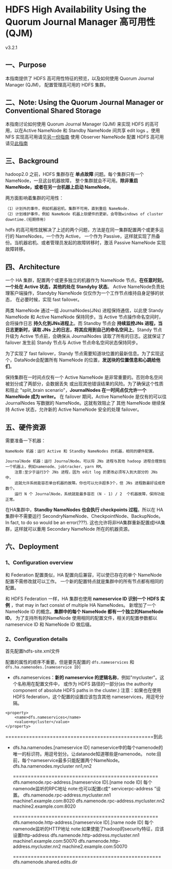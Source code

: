 # HDFS High Availability Using the Quorum Journal Manager   高可用性(QJM) 

v3.2.1

## 一、Purpose

本指南提供了 HDFS 高可用性特征的预览，以及如何使用 Quorum Journal Manager (QJM)，
配置管理高可用的 HDFS 集群。

## 二、Note: Using the Quorum Journal Manager or Conventional Shared Storage

本指南讨论如何使用  Quorum Journal Manager (QJM) 来实现 HDFS 的高可用，以在Active NameNode 和
Standby NameNode 间共享 edit logs 。使用 NFS 实现高可用请见[另一份指南](https://hadoop.apache.org/docs/stable/hadoop-project-dist/hadoop-hdfs/HDFSHighAvailabilityWithNFS.html)
使用 Observer NameNode 配置 HDFS 高可用请见[此指南](https://hadoop.apache.org/docs/stable/hadoop-project-dist/hadoop-hdfs/ObserverNameNode.html)

## 三、Background

hadoop2.0 之前，HDFS 集群存在 **单点故障** 问题。每个集群只有一个 NameNode，一旦这台机器故障，
整个集群就会不可用。**除非重启 NameNode，或者在另一台机器上启动 NameNode**。

两方面影响着集群的可用性：

	（1）计划外的事件，例如机器宕机，集群不可用，直到重启 NameNode.
	（2）计划维护事件，例如 NameNode 机器上软硬件的更新，会导致windows of cluster downtime.(短期停用)

hdfs 的高可用性就解决了上述的两个问题，方法是在同一集群配置两个或更多运行的 NameNodes，一个作为 Active，
一个作为 Passive，这样就实现了热备份。当机器宕机、或者管理员发起的故障转移时，激活 Passive NameNode
实现故障转移。


## 四、Architecture

一个 HA 集群，配置两个或更多独立的机器作为 NameNode 节点。**在任意时刻，一个处在 Active 状态，其他的处在 Standyby 状态**。
Active NameNode负责处理客户端操作，Standyby NameNode 仅仅作为一个工作节点维持自身足够的状态，
在必要时候，实现 fast failover。

两类 NameNode 通过一组 JournalNodes(JNs) 进程保持通信，以此使 Standy NameNode 和 Active NameNode
保持同步。当 Active 节点操作命名空间时，会将操作日志 **持久化到JNs进程上**。而 Standby 节点会
**持续监控JNs 进程，当日志更新时，读取 JNs 上的日志，将其应用到自己的命名空间上**。Standy 节点
升级为 Active 节点前，会确保从 JournalNodes 读取了所有的日志。这就保证了 failover 发生前 Standy 
节点与 Active 节点命名空间状态保持同步。

为了实现了 fast failover，Standy 节点需要知道块位置的最新信息。为了实现这个，DataNode会配置所有
NameNode 的位置，**发送块的位置信息和心跳给他们**。

保持集群在一时间点仅有一个 Active NameNode 是非常重要的。否则命名空间被划分成了两部分，会数据丢失
或出现其他错误结果的风险。为了确保这个性质和阻止 "split_brain scenario"，**JournalNodes 在一时间点仅允许一个 NameNode 成为 writer。**
在 failover 期间，Active NameNode 是仅有的可以往 JournalNodes 写数据的 NameNode。这就有效阻止了
其他 NameNode 继续保持 Active 状态，允许新的 Active NameNode 安全的处理 failover。

## 五、硬件资源

需要准备一下机器：

	NameNode 机器：运行 Active 和 Standby NameNodes 的机器，相同的硬件配置。
	
	JournalNode 机器：运行 JournalNode。可以将 JNs 进程与其他 hadoop 进程合理放在一个机器上，例如namenode、jobtracker、yarn RM。
		注意:至少于运行3个 JNs 进程，因为 edit log 的更改必须写入到大部分的 JNs 中，
		这就允许系统能容忍单台机器的故障。你也可以允许超多3个，但 JNs 进程数最好设成奇数个。
		运行 N 个 JournalNode，系统就能最多容忍 (N - 1) / 2  个机器故障，保持功能正常。

在HA集群中，**Standby NameNodes 也会执行 checkpoints 过程**。所以在 HA 集群中不需要运行
SecondryNameNode、CheckpointNode、BackupNode。 In fact, to do so would be an error(???). 
这也允许将非HA集群重新配置成HA集群，这样就可以重用 Secondary NameNode 所在的机器资源。


## 六、Deployment

### 1、Configuration overview

和 Federation 配置类似，HA 配置向后兼容，可以使已存在的单个 NameNode 配置不需修改就可以工作。
一个新的配置特点就是集群中的所有节点都有相同的配置。

和 HDFS Federation 一样，HA 集群也使用 **nameservice ID 识别一个 HDFS 实例** ，that may in fact consist of multiple HA NameNodes。
新增加了一个 NameNode ID 的概念。**集群中的每个 NameNode 都有一个独立的NameNode ID**。
为了支持所有的NameNode 使用相同的配置文件，相关的配置参数都以 nameservice ID 和 NameNode ID 做后缀。

### 2、Configuration details

首先配置hdfs-site.xml文件

配置的属性的顺序不重要。但是要先配置的 `dfs.nameservices` 和 `dfs.ha.namenodes.[nameservice ID]` 

- dfs.nameservices：**新的 nameservice 的逻辑名称**，例如"mycluster"。这个名称用在配置文件中，
或作为 HDFS 路径的一部分(as the authority component of absolute HDFS paths in the cluster.)
注意：如果也在使用 HDFS federation，这个配置的设置应该包含其他 nameservices，用逗号分隔。
```
<property>
	<name>dfs.nameservices</name>
	<value>mycluster</value>
</property>
```

==================================================到此

- dfs.ha.namenodes.[nameservice ID] nameservice中的每个namenode的唯一的标识符。用逗号划分。让datanode知道哪些是namenode。
		note:目前，每个nameservice最多只能配置两个NameNode。
	<property>
	  <name>dfs.ha.namenodes.mycluster</name>
	  <value>nn1,nn2</value>
	</property>

	=================================================
	dfs.namenode.rpc-address.[nameservice ID].[name node ID] 每个namenode监听的RPC地址
		note:也可以配置c成“ servicerpc-address ”设置。
	<property>
	  <name>dfs.namenode.rpc-address.mycluster.nn1</name>
	  <value>machine1.example.com:8020</value>
	</property>
	<property>
	  <name>dfs.namenode.rpc-address.mycluster.nn2</name>
	  <value>machine2.example.com:8020</value>
	</property>

	=================================================
	dfs.namenode.http-address.[nameservice ID].[name node ID] 每个namenode监听的HTTP地址
		note:如果使能了hadoop的security特征，应该设置http-address
	<property>
	  <name>dfs.namenode.http-address.mycluster.nn1</name>
	  <value>machine1.example.com:50070</value>
	</property>
	<property>
	  <name>dfs.namenode.http-address.mycluster.nn2</name>
	  <value>machine2.example.com:50070</value>
	</property>

	==================================================
	dfs.namenode.shared.edits.dir
